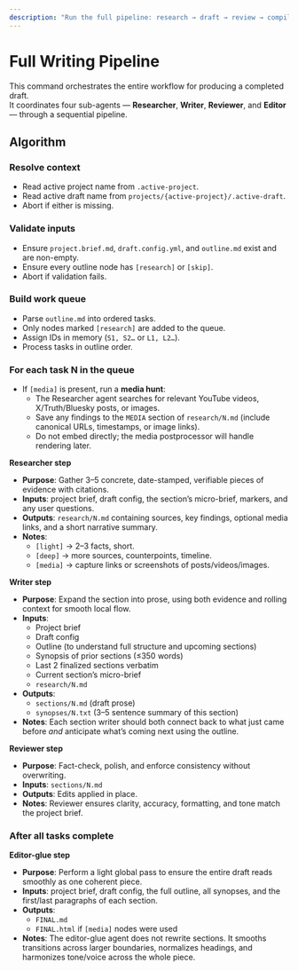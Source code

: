 ```yaml
---
description: "Run the full pipeline: research → draft → review → compile for the active draft"
---
```


# Full Writing Pipeline

This command orchestrates the entire workflow for producing a completed draft.  
It coordinates four sub-agents — **Researcher**, **Writer**, **Reviewer**, and **Editor** — through a sequential pipeline.


## Algorithm

### Resolve context
- Read active project name from `.active-project`.
- Read active draft name from `projects/{active-project}/.active-draft`.
- Abort if either is missing.

### Validate inputs
- Ensure `project.brief.md`, `draft.config.yml`, and `outline.md` exist and are non-empty.
- Ensure every outline node has `[research]` or `[skip]`.
- Abort if validation fails.

### Build work queue
- Parse `outline.md` into ordered tasks.
- Only nodes marked `[research]` are added to the queue.
- Assign IDs in memory (`S1, S2…` or `L1, L2…`).
- Process tasks in outline order.

### For each task N in the queue
- If `[media]` is present, run a **media hunt**:
  - The Researcher agent searches for relevant YouTube videos, X/Truth/Bluesky posts, or images.  
  - Save any findings to the `MEDIA` section of `research/N.md` (include canonical URLs, timestamps, or image links).  
  - Do not embed directly; the media postprocessor will handle rendering later.

**Researcher step**  
- **Purpose**: Gather 3–5 concrete, date-stamped, verifiable pieces of evidence with citations.  
- **Inputs**: project brief, draft config, the section’s micro-brief, markers, and any user questions.  
- **Outputs**: `research/N.md` containing sources, key findings, optional media links, and a short narrative summary.  
- **Notes**:  
  - `[light]` → 2–3 facts, short.  
  - `[deep]` → more sources, counterpoints, timeline.  
  - `[media]` → capture links or screenshots of posts/videos/images.

**Writer step**  
- **Purpose**: Expand the section into prose, using both evidence and rolling context for smooth local flow.  
- **Inputs**:  
  - Project brief  
  - Draft config  
  - Outline (to understand full structure and upcoming sections)  
  - Synopsis of prior sections (≤350 words)  
  - Last 2 finalized sections verbatim  
  - Current section’s micro-brief  
  - `research/N.md`  
- **Outputs**:  
  - `sections/N.md` (draft prose)  
  - `synopses/N.txt` (3–5 sentence summary of this section)  
- **Notes**: Each section writer should both connect back to what just came before *and* anticipate what’s coming next using the outline.

**Reviewer step**  
- **Purpose**: Fact-check, polish, and enforce consistency without overwriting.  
- **Inputs**: `sections/N.md`  
- **Outputs**: Edits applied in place.  
- **Notes**: Reviewer ensures clarity, accuracy, formatting, and tone match the project brief.

### After all tasks complete
**Editor-glue step**  
- **Purpose**: Perform a light global pass to ensure the entire draft reads smoothly as one coherent piece.  
- **Inputs**: project brief, draft config, the full outline, all synopses, and the first/last paragraphs of each section.  
- **Outputs**:  
  - `FINAL.md`  
  - `FINAL.html` if `[media]` nodes were used  
- **Notes**: The editor-glue agent does not rewrite sections. It smooths transitions across larger boundaries, normalizes headings, and harmonizes tone/voice across the whole piece.


